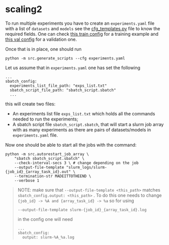 # scaling2

To run multiple experiments you have to create an `experiments.yaml` file with a list of `datasets` and `models` see the [cfg_templates.py](./src/cfg_templates.py) file to know the required fields. One can check [this train config](./configs/experiments.yaml) for a training example and [this val config](./configs/val_experiments.yaml) for a validation one.

Once that is in place, one should run
```
python -m src.generate_scripts --cfg experiments.yaml
```
Let us assume that in `experiments.yaml` one has set the following
```
...
sbatch_config:
  experiments_list_file_path: "exps_list.txt"
  sbatch_script_file_path: "sbatch_script.sbatch"
  ...
```

this will create two files:
 - An experiments list file `exps_list.txt` which holds
all the commands needed to run the experiments;
 - A sbatch script file `sbatch_script.sbatch`, that will start a slurm job array with as many experiments as there are pairs of datasets/models in `experiments.yaml` file.

Now one should be able to start all the jobs with the command:
```
python -m src.autorestart_job_array \
    "sbatch sbatch_script.sbatch" \
    --check-interval-secs 3 \ # change depending on the job
    --output-file-template "slurm_logs/slurm-{job_id}_{array_task_id}.out" \
    --termination-str MADEITTOTHEEND \
    --verbose 1
```
> NOTE: make sure that `--output-file-template <this_path>` matches `sbatch_config.output: <this_path>` . To do this one needs to change `{job_id} -> %A and {array_task_id} -> %a` so for using
> ```
> --output-file-template slurm-{job_id}_{array_task_id}.log
> ```
> in the config one will need
> ```
> ...
> sbatch_config:
>   output: slurm-%A_%a.log
> ```
